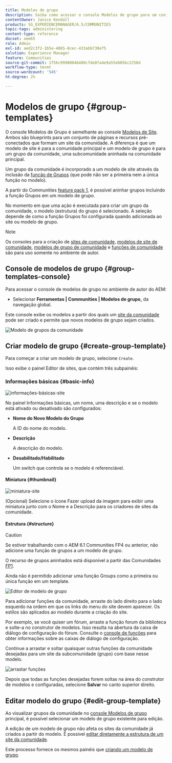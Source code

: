 ```yaml
---
title: Modelos de grupo
description: Saiba como acessar o console Modelos de grupo para um conjunto de páginas e recursos pré-conectados que formam um site da comunidade.
contentOwner: Janice Kendall
products: SG_EXPERIENCEMANAGER/6.5/COMMUNITIES
topic-tags: administering
content-type: reference
docset: aem65
role: Admin
exl-id: aed2c3f2-1b5e-4065-8cec-433abb738ef5
solution: Experience Manager
feature: Communities
source-git-commit: 1f56c99980846400cfde8fa4e9a55e885bc2258d
workflow-type: tm+mt
source-wordcount: '545'
ht-degree: 2%

---
```


# Modelos de grupo {#group-templates}

O console Modelos de Grupo é semelhante ao console [Modelos de Site](/help/communities/sites.md). Ambos são blueprints para um conjunto de páginas e recursos pré-conectados que formam um site da comunidade. A diferença é que um modelo de site é para a comunidade principal e um modelo de grupo é para um grupo da comunidade, uma subcomunidade aninhada na comunidade principal.

Um grupo da comunidade é incorporado a um modelo de site através da inclusão da [função de Grupos](/help/communities/functions.md#groups-function) (que pode não ser a primeira nem a única função no modelo).

A partir do Communities [feature pack 1](/help/communities/deploy-communities.md#latestfeaturepack), é possível aninhar grupos incluindo a função Grupos em um modelo de grupo.

No momento em que uma ação é executada para criar um grupo da comunidade, o modelo (estrutura) do grupo é selecionado. A seleção depende de como a função Grupos foi configurada quando adicionada ao site ou modelo de grupo.

>[!NOTE]
>
>Os consoles para a criação de [sites de comunidade](/help/communities/sites-console.md), [modelos de site de comunidade](/help/communities/sites.md), [modelos de grupo de comunidade](/help/communities/tools-groups.md) e [funções de comunidade](/help/communities/functions.md) são para uso somente no ambiente de autor.

## Console de modelos de grupo {#group-templates-console}

Para acessar o console de modelos de grupo no ambiente de autor do AEM:

* Selecionar **Ferramentas | Communities | Modelos de grupo,** da navegação global.

Este console exibe os modelos a partir dos quais um [site da comunidade](/help/communities/sites-console.md) pode ser criado e permite que novos modelos de grupo sejam criados.

![Modelo de grupos da comunidade](assets/groups-template.png)

## Criar modelo de grupo {#create-group-template}

Para começar a criar um modelo de grupo, selecione `Create`.

Isso exibe o painel Editor de sites, que contém três subpainéis:

### Informações básicas {#basic-info}

![informações-básicas-site](assets/site-basic-info.png)

No painel Informações básicas, um nome, uma descrição e se o modelo está ativado ou desativado são configurados:

* **Nome do Novo Modelo do Grupo**

  A ID do nome do modelo.

* **Descrição**

  A descrição do modelo.

* **Desabilitado/Habilitado**

  Um switch que controla se o modelo é referenciável.

#### Miniatura  {#thumbnail}

![miniatura-site](assets/site-thumbnail.png)

(Opcional) Selecione o ícone Fazer upload da imagem para exibir uma miniatura junto com o Nome e a Descrição para os criadores de sites da comunidade.

#### Estrutura {#structure}

>[!CAUTION]
>
>Se estiver trabalhando com o AEM 6.1 Communities FP4 ou anterior, não adicione uma função de grupos a um modelo de grupo.
>
>O recurso de grupos aninhados está disponível a partir das Comunidades [FP1](/help/communities/communities.md#latestfeaturepack).
>
>Ainda não é permitido adicionar uma função Groups como a primeira ou única função em um template.

![Editor de modelo de grupo](assets/template-editor.png)

Para adicionar funções da comunidade, arraste do lado direito para o lado esquerdo na ordem em que os links do menu do site devem aparecer. Os estilos são aplicados ao modelo durante a criação do site.

Por exemplo, se você quiser um fórum, arraste a função forum da biblioteca e solte-a no construtor de modelos. Isso resulta na abertura da caixa de diálogo de configuração do fórum. Consulte o [console de funções](/help/communities/functions.md) para obter informações sobre as caixas de diálogo de configuração.

Continue a arrastar e soltar quaisquer outras funções da comunidade desejadas para um site da subcomunidade (grupo) com base nesse modelo.

![arrastar funções](assets/dragfunctions.png)

Depois que todas as funções desejadas forem soltas na área do construtor de modelos e configuradas, selecione **Salvar** no canto superior direito.

## Editar modelo do grupo {#edit-group-template}

Ao visualizar grupos da comunidade no [console Modelos de grupo](#group-templates-console) principal, é possível selecionar um modelo de grupo existente para edição.

A edição de um modelo de grupo não afeta os sites da comunidade já criados a partir do modelo. É possível [editar diretamente a estrutura de um site da comunidade](/help/communities/sites-console.md#modify-structure).

Este processo fornece os mesmos painéis que [criando um modelo de grupo](#create-group-template).
